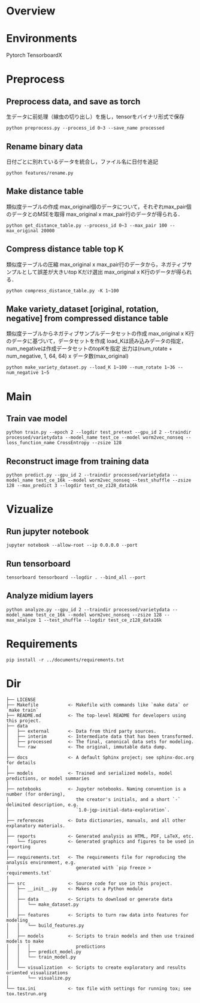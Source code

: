 # Overview

# Environments
Pytorch
TensorboardX

# Preprocess

## **Preprocess** data, and save as torch
生データに前処理（線虫の切り出し）を施し，tensorをバイナリ形式で保存
```
python preprocess.py --process_id 0~3 --save_name processed
```

## **Rename** binary data
日付ごとに別れているデータを統合し，ファイル名に日付を追記
```
python features/rename.py
```

## **Make** distance table
類似度テーブルの作成
max_original個のデータについて，それぞれmax_pair個のデータとのMSEを取得
max_original x max_pair行のデータが得られる．
```
python get_distance_table.py --process_id 0~3 --max_pair 100 --max_original 20000
```

## **Compress** distance table top K
類似度テーブルの圧縮
max_original x max_pair行のデータから，ネガティブサンプルとして誤差が大きいtop Kだけ選出
max_original x K行のデータが得られる．
```
python compress_distance_table.py -K 1~100
```

## **Make** variety_dataset [original, rotation, negative] from compressed distance table
類似度テーブルからネガティブサンプルデータセットの作成
max_original x K行のデータに基づいて，データセットを作成
load_Kは読み込みデータの指定，num_negativeは作成データセットのtopKを指定
出力は(num_rotate + num_negative, 1, 64, 64) x データ数(max_original)
```
python make_variety_dataset.py --load_K 1~100 --num_rotate 1~36 --num_negative 1~5
```

# Main

## **Train** vae model
```
python train.py --epoch 2 --logdir test_pretext --gpu_id 2 --traindir processed/varietydata --model_name test_ce --model worm2vec_nonseq --loss_function_name CrossEntropy --zsize 128
```

## **Reconstruct** image from training data
```
python predict.py --gpu_id 2 --traindir processed/varietydata --model_name test_ce_16k --model worm2vec_nonseq --test_shuffle --zsize 128 --max_predict 3 --logdir test_ce_z128_data16k
```

# Vizualize

## **Run** jupyter notebook
```
jupyter notebook --allow-root --ip 0.0.0.0 --port
```
## **Run** tensorboard
```
tensorboard tensorboard --logdir . --bind_all --port
```

## **Analyze** midium layers
```
python analyze.py --gpu_id 2 --traindir processed/varietydata --model_name test_ce_16k --model worm2vec_nonseq --zsize 128 --max_analyze 1 --test_shuffle --logdir test_ce_z128_data16k
```

# Requirements
```
pip install -r ../documents/requirements.txt
```

# Dir
```
├── LICENSE
├── Makefile           <- Makefile with commands like `make data` or `make train`
├── README.md          <- The top-level README for developers using this project.
├── data
│   ├── external       <- Data from third party sources.
│   ├── interim        <- Intermediate data that has been transformed.
│   ├── processed      <- The final, canonical data sets for modeling.
│   └── raw            <- The original, immutable data dump.
│
├── docs               <- A default Sphinx project; see sphinx-doc.org for details
│
├── models             <- Trained and serialized models, model predictions, or model summaries
│
├── notebooks          <- Jupyter notebooks. Naming convention is a number (for ordering),
│                         the creator's initials, and a short `-` delimited description, e.g.
│                         `1.0-jqp-initial-data-exploration`.
│
├── references         <- Data dictionaries, manuals, and all other explanatory materials.
│
├── reports            <- Generated analysis as HTML, PDF, LaTeX, etc.
│   └── figures        <- Generated graphics and figures to be used in reporting
│
├── requirements.txt   <- The requirements file for reproducing the analysis environment, e.g.
│                         generated with `pip freeze > requirements.txt`
│
├── src                <- Source code for use in this project.
│   ├── __init__.py    <- Makes src a Python module
│   │
│   ├── data           <- Scripts to download or generate data
│   │   └── make_dataset.py
│   │
│   ├── features       <- Scripts to turn raw data into features for modeling
│   │   └── build_features.py
│   │
│   ├── models         <- Scripts to train models and then use trained models to make
│   │   │                 predictions
│   │   ├── predict_model.py
│   │   └── train_model.py
│   │
│   └── visualization  <- Scripts to create exploratory and results oriented visualizations
│       └── visualize.py
│
└── tox.ini            <- tox file with settings for running tox; see tox.testrun.org
```